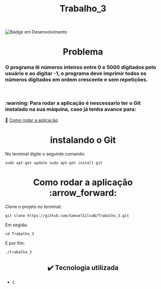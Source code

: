 <h1 align="center"> Trabalho_3 </h1>
<br>

![Badge em Desenvolvimento](http://img.shields.io/static/v1?label=STATUS&message=EM%20DESENVOLVIMENTO&color=GREEN&style=for-the-badge)
<br>

<h1 align="center"> Problema </h1>

<h3> O programa lê números inteiros entre 0 e 5000 digitados pelo usuário e ao digitar -1, o programa deve imprimir todos os números digitados em ordem crescente e sem repetições. </h3>
<br>

<h3>:warning: Para rodar a aplicação é nescessario ter o Git instalado na sua máquina, caso já tenha avance para: </h3>

:small_blue_diamond: [Como rodar a aplicação](#como-rodar-a-aplicação-arrow_forward)

<h1 align="center">instalando o Git </h1>

No terminal digite o seguinte comando:

```
sudo apt-get update sudo apt-get install git
```
  
<h1 align="center">
Como rodar a aplicação :arrow_forward:
</h1>

Clone o projeto no terminal:

```
git clone https://github.com/SamuelSilvaB/Trabalho_3.git
```

Em segida:
```
cd Trabalho_3
```

E por fim:
```
./trabalho_3
```


<h2 align="center">✔️ Tecnologia utilizada </h2>

- ``C``
